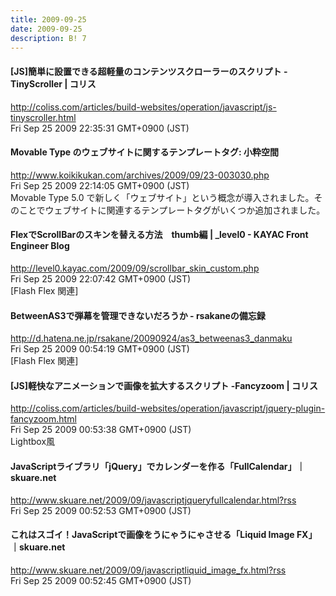 ```yaml
---
title: 2009-09-25
date: 2009-09-25
description: B! 7
---
```


####   [JS]簡単に設置できる超軽量のコンテンツスクローラーのスクリプト -TinyScroller | コリス
http://coliss.com/articles/build-websites/operation/javascript/js-tinyscroller.html<br>
Fri Sep 25 2009 22:35:31 GMT+0900 (JST)<br>


#### Movable Type のウェブサイトに関するテンプレートタグ: 小粋空間
http://www.koikikukan.com/archives/2009/09/23-003030.php<br>
Fri Sep 25 2009 22:14:05 GMT+0900 (JST)<br>
Movable Type 5.0 で新しく「ウェブサイト」という概念が導入されました。そのことでウェブサイトに関連するテンプレートタグがいくつか追加されました。


#### FlexでScrollBarのスキンを替える方法　thumb編 | _level0 - KAYAC Front Engineer Blog
http://level0.kayac.com/2009/09/scrollbar_skin_custom.php<br>
Fri Sep 25 2009 22:07:42 GMT+0900 (JST)<br>
[Flash Flex 関連]


#### BetweenAS3で弾幕を管理できないだろうか - rsakaneの備忘録
http://d.hatena.ne.jp/rsakane/20090924/as3_betweenas3_danmaku<br>
Fri Sep 25 2009 00:54:19 GMT+0900 (JST)<br>
[Flash Flex 関連]


####   [JS]軽快なアニメーションで画像を拡大するスクリプト -Fancyzoom | コリス
http://coliss.com/articles/build-websites/operation/javascript/jquery-plugin-fancyzoom.html<br>
Fri Sep 25 2009 00:53:38 GMT+0900 (JST)<br>
Lightbox風


#### JavaScriptライブラリ「jQuery」でカレンダーを作る「FullCalendar」｜skuare.net
http://www.skuare.net/2009/09/javascriptjqueryfullcalendar.html?rss<br>
Fri Sep 25 2009 00:52:53 GMT+0900 (JST)<br>


#### これはスゴイ！JavaScriptで画像をうにゃうにゃさせる「Liquid Image FX」｜skuare.net
http://www.skuare.net/2009/09/javascriptliquid_image_fx.html?rss<br>
Fri Sep 25 2009 00:52:45 GMT+0900 (JST)<br>



